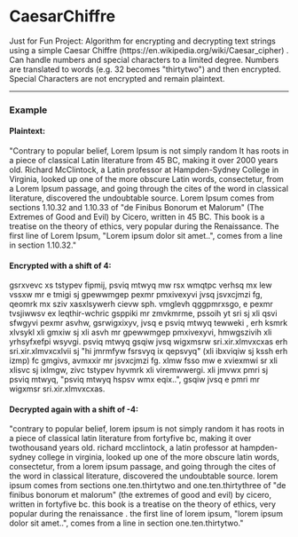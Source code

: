 <h1>CaesarChiffre</h1>
Just for Fun Project: Algorithm for encrypting and decrypting text strings using a simple Caesar Chiffre (https://en.wikipedia.org/wiki/Caesar_cipher) . Can handle numbers and special characters to a limited degree. Numbers are translated to words (e.g. 32 becomes "thirtytwo") and then encrypted. Special Characters are not encrypted and remain plaintext.

---

<h3>Example</h3>

<h4>Plaintext:</h4> 

"Contrary to popular belief, Lorem Ipsum is not simply random 
It has roots in a piece of classical Latin literature from 45 BC,
making it over 2000 years old. Richard McClintock, a Latin professor
at Hampden-Sydney College in Virginia, looked up one of the more
obscure Latin words, consectetur, from a Lorem Ipsum passage,
and going through the cites of the word in classical literature,
discovered the undoubtable source. Lorem Ipsum comes from sections
1.10.32 and 1.10.33 of \"de Finibus Bonorum et Malorum\" 
(The Extremes of Good and Evil) by Cicero, written in 45 BC. This
book is a treatise on the theory of ethics, very popular during the Renaissance.
The first line of Lorem Ipsum, \"Lorem ipsum dolor sit amet..\",
comes from a line in section 1.10.32."

<h4>Encrypted with a shift of 4:</h4> 

gsrxvevc xs tstypev fipmij, psviq mtwyq mw rsx wmqtpc verhsq
mx lew vssxw mr e tmigi sj gpewwmgep pexmr pmxivexyvi jvsq jsvxcjmzi fg,
qeomrk mx sziv xasxlsywerh cievw sph. vmglevh qggpmrxsgo, e pexmr tvsjiwwsv
ex leqthir-wchric gsppiki mr zmvkmrme, pssoih yt sri sj xli qsvi
sfwgyvi pexmr asvhw, gsrwigxixyv, jvsq e psviq mtwyq tewweki
, erh ksmrk xlvsykl xli gmxiw sj xli asvh mr gpewwmgep pmxivexyvi,
hmwgszivih xli yrhsyfxefpi wsyvgi. psviq mtwyq gsqiw jvsq wigxmsrw
sri.xir.xlmvxcxas erh sri.xir.xlmvxcxlvii sj \"hi jmrmfyw fsrsvyq ix qepsvyq\"
(xli ibxviqiw sj kssh erh izmp) fc gmgivs, avmxxir mr jsvxcjmzi fg. xlmw
fsso mw e xviexmwi sr xli xlisvc sj ixlmgw, zivc tstypev hyvmrk xli viremwwergi.
xli jmvwx pmri sj psviq mtwyq, \"psviq mtwyq hspsv wmx eqix..\",
gsqiw jvsq e pmri mr wigxmsr sri.xir.xlmvxcxas.

<h4>Decrypted again with a shift of -4:</h4>

"contrary to popular belief, lorem ipsum is not simply random
it has roots in a piece of classical latin literature from fortyfive bc,
making it over twothousand years old. richard mcclintock, a latin professor
at hampden-sydney college in virginia, looked up one of the more
obscure latin words, consectetur, from a lorem ipsum passage,
and going through the cites of the word in classical literature,
discovered the undoubtable source. lorem ipsum comes from sections
one.ten.thirtytwo and one.ten.thirtythree of \"de finibus bonorum et malorum\"
(the extremes of good and evil) by cicero, written in fortyfive bc. this
book is a treatise on the theory of ethics, very popular during the renaissance
. the first line of lorem ipsum, \"lorem ipsum dolor sit amet..\",
comes from a line in section one.ten.thirtytwo."
